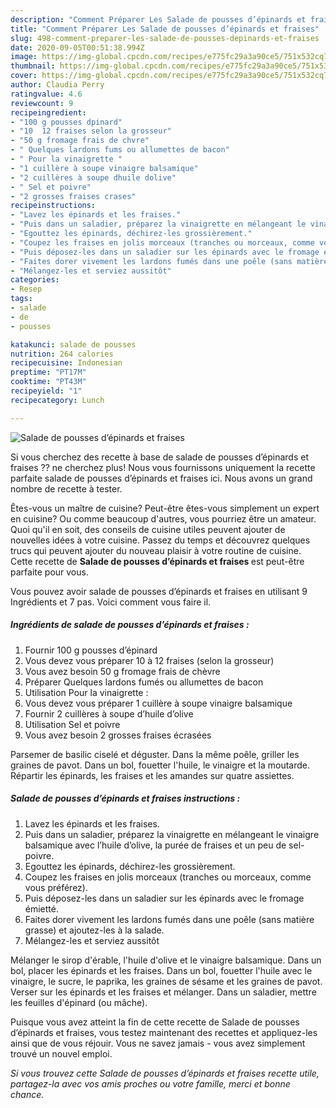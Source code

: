 ```yaml
---
description: "Comment Préparer Les Salade de pousses d’épinards et fraises"
title: "Comment Préparer Les Salade de pousses d’épinards et fraises"
slug: 498-comment-preparer-les-salade-de-pousses-depinards-et-fraises
date: 2020-09-05T00:51:38.994Z
image: https://img-global.cpcdn.com/recipes/e775fc29a3a90ce5/751x532cq70/salade-de-pousses-depinards-et-fraises-photo-principale-de-la-recette.jpg
thumbnail: https://img-global.cpcdn.com/recipes/e775fc29a3a90ce5/751x532cq70/salade-de-pousses-depinards-et-fraises-photo-principale-de-la-recette.jpg
cover: https://img-global.cpcdn.com/recipes/e775fc29a3a90ce5/751x532cq70/salade-de-pousses-depinards-et-fraises-photo-principale-de-la-recette.jpg
author: Claudia Perry
ratingvalue: 4.6
reviewcount: 9
recipeingredient:
- "100 g pousses dpinard"
- "10  12 fraises selon la grosseur"
- "50 g fromage frais de chvre"
- " Quelques lardons fums ou allumettes de bacon"
- " Pour la vinaigrette "
- "1 cuillère à soupe vinaigre balsamique"
- "2 cuillères à soupe dhuile dolive"
- " Sel et poivre"
- "2 grosses fraises crases"
recipeinstructions:
- "Lavez les épinards et les fraises."
- "Puis dans un saladier, préparez la vinaigrette en mélangeant le vinaigre balsamique avec l’huile d’olive, la purée de fraises et un peu de sel-poivre."
- "Egouttez les épinards, déchirez-les grossièrement."
- "Coupez les fraises en jolis morceaux (tranches ou morceaux, comme vous préférez)."
- "Puis déposez-les dans un saladier sur les épinards avec le fromage émietté."
- "Faites dorer vivement les lardons fumés dans une poêle (sans matière grasse) et ajoutez-les à la salade."
- "Mélangez-les et serviez aussitôt"
categories:
- Resep
tags:
- salade
- de
- pousses

katakunci: salade de pousses 
nutrition: 264 calories
recipecuisine: Indonesian
preptime: "PT17M"
cooktime: "PT43M"
recipeyield: "1"
recipecategory: Lunch

---
```



![Salade de pousses d’épinards et fraises](https://img-global.cpcdn.com/recipes/e775fc29a3a90ce5/751x532cq70/salade-de-pousses-depinards-et-fraises-photo-principale-de-la-recette.jpg)

Si vous cherchez des recette à base de salade de pousses d’épinards et fraises ?? ne cherchez plus! Nous vous fournissons uniquement la recette parfaite salade de pousses d’épinards et fraises ici. Nous avons un grand nombre de recette à tester.

Êtes-vous un maître de cuisine? Peut-être êtes-vous simplement un expert en cuisine? Ou comme beaucoup d'autres, vous pourriez être un amateur. Quoi qu'il en soit, des conseils de cuisine utiles peuvent ajouter de nouvelles idées à votre cuisine. Passez du temps et découvrez quelques trucs qui peuvent ajouter du nouveau plaisir à votre routine de cuisine. Cette recette de <strong> Salade de pousses d’épinards et fraises </strong> est peut-être parfaite pour vous.

<!--inarticleads1-->

Vous pouvez avoir salade de pousses d’épinards et fraises en utilisant 9 Ingrédients et 7 pas. Voici comment vous faire il.

##### Ingrédients de salade de pousses d’épinards et fraises :

1. Fournir 100 g pousses d’épinard
1. Vous devez vous préparer 10 à 12 fraises (selon la grosseur)
1. Vous avez besoin 50 g fromage frais de chèvre
1. Préparer  Quelques lardons fumés ou allumettes de bacon
1. Utilisation  Pour la vinaigrette :
1. Vous devez vous préparer 1 cuillère à soupe vinaigre balsamique
1. Fournir 2 cuillères à soupe d’huile d’olive
1. Utilisation  Sel et poivre
1. Vous avez besoin 2 grosses fraises écrasées


Parsemer de basilic ciselé et déguster. Dans la même poêle, griller les graines de pavot. Dans un bol, fouetter l&#39;huile, le vinaigre et la moutarde. Répartir les épinards, les fraises et les amandes sur quatre assiettes. 

<!--inarticleads2-->

##### Salade de pousses d’épinards et fraises instructions :

1. Lavez les épinards et les fraises.
1. Puis dans un saladier, préparez la vinaigrette en mélangeant le vinaigre balsamique avec l’huile d’olive, la purée de fraises et un peu de sel-poivre.
1. Egouttez les épinards, déchirez-les grossièrement.
1. Coupez les fraises en jolis morceaux (tranches ou morceaux, comme vous préférez).
1. Puis déposez-les dans un saladier sur les épinards avec le fromage émietté.
1. Faites dorer vivement les lardons fumés dans une poêle (sans matière grasse) et ajoutez-les à la salade.
1. Mélangez-les et serviez aussitôt


Mélanger le sirop d&#39;érable, l&#39;huile d&#39;olive et le vinaigre balsamique. Dans un bol, placer les épinards et les fraises. Dans un bol, fouetter l&#39;huile avec le vinaigre, le sucre, le paprika, les graines de sésame et les graines de pavot. Verser sur les épinards et les fraises et mélanger. Dans un saladier, mettre les feuilles d&#39;épinard (ou mâche). 

<!--inarticleads1-->

<p>
Puisque vous avez atteint la fin de cette recette de Salade de pousses d’épinards et fraises, vous testez maintenant des recettes et appliquez-les ainsi que de vous réjouir. Vous ne savez jamais - vous avez simplement trouvé un nouvel emploi.
</p>

<p>
<i>Si vous trouvez cette Salade de pousses d’épinards et fraises recette utile, partagez-la avec vos amis proches ou votre famille, merci et bonne chance.</i>
</p>

